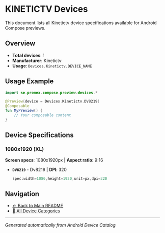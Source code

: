 # KINETICTV Devices

This document lists all Kinetictv device specifications available for Android Compose previews.

## Overview

- **Total devices**: 1
- **Manufacturer**: Kinetictv
- **Usage**: `Devices.Kinetictv.DEVICE_NAME`

## Usage Example

```kotlin
import se.premex.compose.preview.devices.*

@Preview(device = Devices.Kinetictv.DV8219)
@Composable
fun MyPreview() {
    // Your composable content
}
```

## Device Specifications

### 1080x1920 (XL)

**Screen specs**: 1080x1920px | **Aspect ratio**: 9:16

- **`DV8219`** - Dv8219 | **DPI**: 320
  ```kotlin
  spec:width=1080,height=1920,unit=px,dpi=320
  ```

## Navigation

- [← Back to Main README](../../README.md)
- [📱 All Device Categories](../README.md)

---
*Generated automatically from Android Device Catalog*
